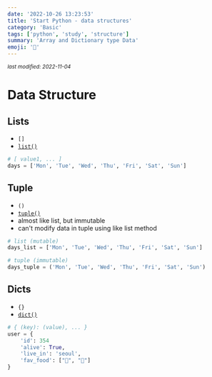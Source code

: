 ```yaml
---
date: '2022-10-26 13:23:53'
title: 'Start Python - data structures'
category: 'Basic'
tags: ['python', 'study', 'structure']
summary: 'Array and Dictionary type Data'
emoji: '🏢' 
---
```


<small><em>last modified: 2022-11-04</em></small>

# Data Structure

## Lists
- `[]`
- [`list()`](https://docs.python.org/3/library/functions.html#func-list)
```python
# [ value1, ... ]
days = ['Mon', 'Tue', 'Wed', 'Thu', 'Fri', 'Sat', 'Sun']
```

## Tuple
- `()`
- [`tuple()`](https://docs.python.org/3/library/functions.html#func-tuple)
- almost like list, but immutable
- can't modify data in tuple using like list method
```python
# list (mutable)
days_list = ['Mon', 'Tue', 'Wed', 'Thu', 'Fri', 'Sat', 'Sun']

# tuple (immutable)
days_tuple = ('Mon', 'Tue', 'Wed', 'Thu', 'Fri', 'Sat', 'Sun')
```

## Dicts
- `{}`
- [`dict()`](https://docs.python.org/3/library/functions.html#func-dict)
```python
# { (key): (value), ... }
user = {
	'id': 354
	'alive': True,
	'live_in': 'seoul',
	'fav_food': ["🍟", "🍞"]
}
```
